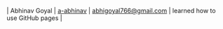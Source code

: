 | Abhinav Goyal | [a-abhinav](https://github.com/a-abhinav) | abhigoyal766@gmail.com | learned how to use GitHub pages |